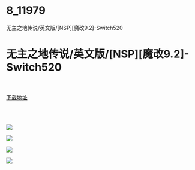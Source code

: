 # 8_11979
无主之地传说/英文版/[NSP][魔改9.2]-Switch520
# 无主之地传说/英文版/[NSP][魔改9.2]-Switch520
 <br/></br>
[下载地址](https://www.switch520.cc/article/11979 "下载地址")
<br/></br>

<p>&nbsp;</p>
<p><img src="https://www.switch520.cc/muke_img/upload_art_editor_20210325-1_efd119b126ef610fb88b9b59173079aa.jpg"></p>
<p><img src="https://www.switch520.cc/muke_img/upload_art_editor_20210325-1_429ea52102b93c81b4e8470912f888c5.jpg"></p>
<p><img src="https://www.switch520.cc/muke_img/upload_art_editor_20210325-1_3e0150fe7e8e04fdf1f979549d35f0b1.jpg"></p>
<p><img src="https://www.switch520.cc/muke_img/upload_art_editor_20210325-1_0832e2ec738773d27b3816b63262d8d1.jpg"><strong>&nbsp;</strong></p>
